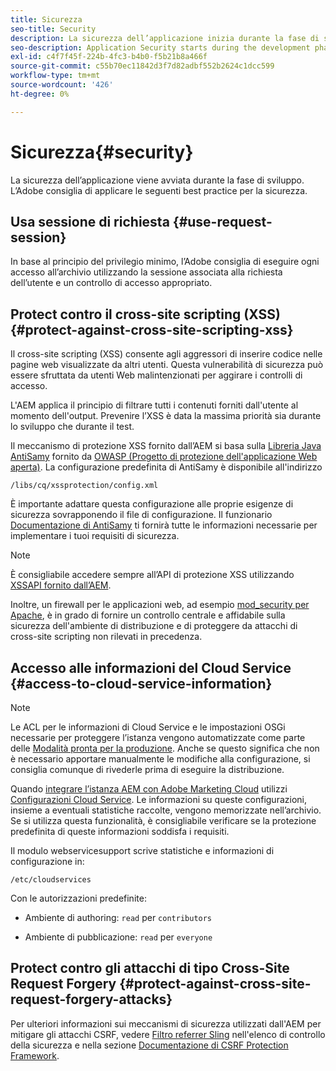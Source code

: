 ```yaml
---
title: Sicurezza
seo-title: Security
description: La sicurezza dell’applicazione inizia durante la fase di sviluppo
seo-description: Application Security starts during the development phase
exl-id: c4f7f45f-224b-4fc3-b4b0-f5b21b8a466f
source-git-commit: c55b70ec11842d3f7d82adbf552b2624c1dcc599
workflow-type: tm+mt
source-wordcount: '426'
ht-degree: 0%

---
```


# Sicurezza{#security}

La sicurezza dell’applicazione viene avviata durante la fase di sviluppo. L’Adobe consiglia di applicare le seguenti best practice per la sicurezza.

## Usa sessione di richiesta {#use-request-session}

In base al principio del privilegio minimo, l’Adobe consiglia di eseguire ogni accesso all’archivio utilizzando la sessione associata alla richiesta dell’utente e un controllo di accesso appropriato.

## Protect contro il cross-site scripting (XSS) {#protect-against-cross-site-scripting-xss}

Il cross-site scripting (XSS) consente agli aggressori di inserire codice nelle pagine web visualizzate da altri utenti. Questa vulnerabilità di sicurezza può essere sfruttata da utenti Web malintenzionati per aggirare i controlli di accesso.

L&#39;AEM applica il principio di filtrare tutti i contenuti forniti dall&#39;utente al momento dell&#39;output. Prevenire l’XSS è data la massima priorità sia durante lo sviluppo che durante il test.

Il meccanismo di protezione XSS fornito dall’AEM si basa sulla [Libreria Java AntiSamy](https://www.owasp.org/index.php/Category:OWASP_AntiSamy_Project) fornito da [OWASP (Progetto di protezione dell&#39;applicazione Web aperta)](https://www.owasp.org/). La configurazione predefinita di AntiSamy è disponibile all&#39;indirizzo

`/libs/cq/xssprotection/config.xml`

È importante adattare questa configurazione alle proprie esigenze di sicurezza sovrapponendo il file di configurazione. Il funzionario [Documentazione di AntiSamy](https://www.owasp.org/index.php/Category:OWASP_AntiSamy_Project) ti fornirà tutte le informazioni necessarie per implementare i tuoi requisiti di sicurezza.

>[!NOTE]
>
>È consigliabile accedere sempre all’API di protezione XSS utilizzando [XSSAPI fornito dall’AEM](https://helpx.adobe.com/experience-manager/6-5/sites/developing/using/reference-materials/javadoc/com/adobe/granite/xss/XSSAPI.html).

Inoltre, un firewall per le applicazioni web, ad esempio [mod_security per Apache](https://www.modsecurity.org), è in grado di fornire un controllo centrale e affidabile sulla sicurezza dell&#39;ambiente di distribuzione e di proteggere da attacchi di cross-site scripting non rilevati in precedenza.

## Accesso alle informazioni del Cloud Service {#access-to-cloud-service-information}

>[!NOTE]
>
>Le ACL per le informazioni di Cloud Service e le impostazioni OSGi necessarie per proteggere l’istanza vengono automatizzate come parte delle [Modalità pronta per la produzione](/help/sites-administering/production-ready.md). Anche se questo significa che non è necessario apportare manualmente le modifiche alla configurazione, si consiglia comunque di rivederle prima di eseguire la distribuzione.

Quando [integrare l’istanza AEM con Adobe Marketing Cloud](/help/sites-administering/marketing-cloud.md) utilizzi [Configurazioni Cloud Service](/help/sites-developing/extending-cloud-config.md). Le informazioni su queste configurazioni, insieme a eventuali statistiche raccolte, vengono memorizzate nell’archivio. Se si utilizza questa funzionalità, è consigliabile verificare se la protezione predefinita di queste informazioni soddisfa i requisiti.

Il modulo webservicesupport scrive statistiche e informazioni di configurazione in:

`/etc/cloudservices`

Con le autorizzazioni predefinite:

* Ambiente di authoring: `read` per `contributors`

* Ambiente di pubblicazione: `read` per `everyone`

## Protect contro gli attacchi di tipo Cross-Site Request Forgery {#protect-against-cross-site-request-forgery-attacks}

Per ulteriori informazioni sui meccanismi di sicurezza utilizzati dall&#39;AEM per mitigare gli attacchi CSRF, vedere [Filtro referrer Sling](/help/sites-administering/security-checklist.md#protect-against-cross-site-request-forgery) nell&#39;elenco di controllo della sicurezza e nella sezione [Documentazione di CSRF Protection Framework](/help/sites-developing/csrf-protection.md).
